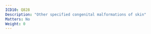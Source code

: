 ```yaml
---
ICD10: Q828
Description: "Other specified congenital malformations of skin"
Matters: No
Weight: 0
---
```

